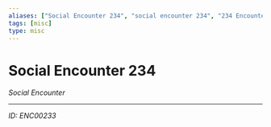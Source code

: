 ```yaml
---
aliases: ["Social Encounter 234", "social encounter 234", "234 Encounter Social"]
tags: [misc]
type: misc
---
```


# Social Encounter 234

*Social Encounter*

---
*ID: ENC00233*